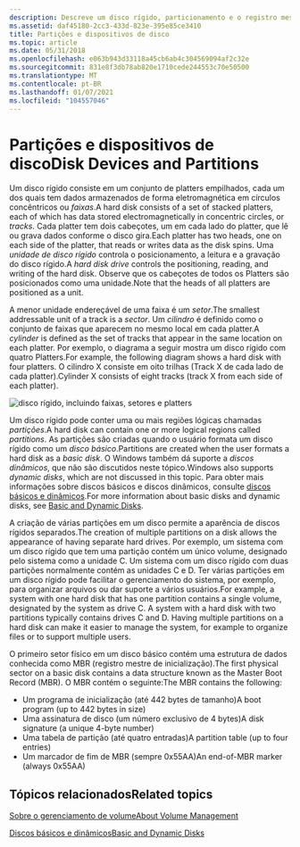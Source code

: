 ```yaml
---
description: Descreve um disco rígido, particionamento e o registro mestre de inicialização.
ms.assetid: daf45180-2cc3-433d-823e-395e85ce3410
title: Partições e dispositivos de disco
ms.topic: article
ms.date: 05/31/2018
ms.openlocfilehash: e063b943d33118a45cb6ab4c304569094af2c32e
ms.sourcegitcommit: 831e8f3db78ab820e1710cede244553c70e50500
ms.translationtype: MT
ms.contentlocale: pt-BR
ms.lasthandoff: 01/07/2021
ms.locfileid: "104557046"
---
```

# <a name="disk-devices-and-partitions"></a><span data-ttu-id="4e971-103">Partições e dispositivos de disco</span><span class="sxs-lookup"><span data-stu-id="4e971-103">Disk Devices and Partitions</span></span>

<span data-ttu-id="4e971-104">Um disco rígido consiste em um conjunto de platters empilhados, cada um dos quais tem dados armazenados de forma eletromagnética em círculos concêntricos ou *faixas*.</span><span class="sxs-lookup"><span data-stu-id="4e971-104">A hard disk consists of a set of stacked platters, each of which has data stored electromagnetically in concentric circles, or *tracks*.</span></span> <span data-ttu-id="4e971-105">Cada platter tem dois cabeçotes, um em cada lado do platter, que lê ou grava dados conforme o disco gira.</span><span class="sxs-lookup"><span data-stu-id="4e971-105">Each platter has two heads, one on each side of the platter, that reads or writes data as the disk spins.</span></span> <span data-ttu-id="4e971-106">Uma *unidade de disco rígido* controla o posicionamento, a leitura e a gravação do disco rígido.</span><span class="sxs-lookup"><span data-stu-id="4e971-106">A *hard disk drive* controls the positioning, reading, and writing of the hard disk.</span></span> <span data-ttu-id="4e971-107">Observe que os cabeçotes de todos os Platters são posicionados como uma unidade.</span><span class="sxs-lookup"><span data-stu-id="4e971-107">Note that the heads of all platters are positioned as a unit.</span></span>

<span data-ttu-id="4e971-108">A menor unidade endereçável de uma faixa é um *setor*.</span><span class="sxs-lookup"><span data-stu-id="4e971-108">The smallest addressable unit of a track is a *sector*.</span></span> <span data-ttu-id="4e971-109">Um *cilindro* é definido como o conjunto de faixas que aparecem no mesmo local em cada platter.</span><span class="sxs-lookup"><span data-stu-id="4e971-109">A *cylinder* is defined as the set of tracks that appear in the same location on each platter.</span></span> <span data-ttu-id="4e971-110">Por exemplo, o diagrama a seguir mostra um disco rígido com quatro Platters.</span><span class="sxs-lookup"><span data-stu-id="4e971-110">For example, the following diagram shows a hard disk with four platters.</span></span> <span data-ttu-id="4e971-111">O cilindro X consiste em oito trilhas (Track X de cada lado de cada platter).</span><span class="sxs-lookup"><span data-stu-id="4e971-111">Cylinder X consists of eight tracks (track X from each side of each platter).</span></span>

![disco rígido, incluindo faixas, setores e platters](images/diskdevice.png)

<span data-ttu-id="4e971-113">Um disco rígido pode conter uma ou mais regiões lógicas chamadas *partições*.</span><span class="sxs-lookup"><span data-stu-id="4e971-113">A hard disk can contain one or more logical regions called *partitions*.</span></span> <span data-ttu-id="4e971-114">As partições são criadas quando o usuário formata um disco rígido como um *disco básico*.</span><span class="sxs-lookup"><span data-stu-id="4e971-114">Partitions are created when the user formats a hard disk as a *basic disk*.</span></span> <span data-ttu-id="4e971-115">O Windows também dá suporte a *discos dinâmicos*, que não são discutidos neste tópico.</span><span class="sxs-lookup"><span data-stu-id="4e971-115">Windows also supports *dynamic disks*, which are not discussed in this topic.</span></span> <span data-ttu-id="4e971-116">Para obter mais informações sobre discos básicos e discos dinâmicos, consulte [discos básicos e dinâmicos](basic-and-dynamic-disks.md).</span><span class="sxs-lookup"><span data-stu-id="4e971-116">For more information about basic disks and dynamic disks, see [Basic and Dynamic Disks](basic-and-dynamic-disks.md).</span></span>

<span data-ttu-id="4e971-117">A criação de várias partições em um disco permite a aparência de discos rígidos separados.</span><span class="sxs-lookup"><span data-stu-id="4e971-117">The creation of multiple partitions on a disk allows the appearance of having separate hard drives.</span></span> <span data-ttu-id="4e971-118">Por exemplo, um sistema com um disco rígido que tem uma partição contém um único volume, designado pelo sistema como a unidade C. Um sistema com um disco rígido com duas partições normalmente contém as unidades C e D. Ter várias partições em um disco rígido pode facilitar o gerenciamento do sistema, por exemplo, para organizar arquivos ou dar suporte a vários usuários.</span><span class="sxs-lookup"><span data-stu-id="4e971-118">For example, a system with one hard disk that has one partition contains a single volume, designated by the system as drive C. A system with a hard disk with two partitions typically contains drives C and D. Having multiple partitions on a hard disk can make it easier to manage the system, for example to organize files or to support multiple users.</span></span>

<span data-ttu-id="4e971-119">O primeiro setor físico em um disco básico contém uma estrutura de dados conhecida como MBR (registro mestre de inicialização).</span><span class="sxs-lookup"><span data-stu-id="4e971-119">The first physical sector on a basic disk contains a data structure known as the Master Boot Record (MBR).</span></span> <span data-ttu-id="4e971-120">O MBR contém o seguinte:</span><span class="sxs-lookup"><span data-stu-id="4e971-120">The MBR contains the following:</span></span>

-   <span data-ttu-id="4e971-121">Um programa de inicialização (até 442 bytes de tamanho)</span><span class="sxs-lookup"><span data-stu-id="4e971-121">A boot program (up to 442 bytes in size)</span></span>
-   <span data-ttu-id="4e971-122">Uma assinatura de disco (um número exclusivo de 4 bytes)</span><span class="sxs-lookup"><span data-stu-id="4e971-122">A disk signature (a unique 4-byte number)</span></span>
-   <span data-ttu-id="4e971-123">Uma tabela de partição (até quatro entradas)</span><span class="sxs-lookup"><span data-stu-id="4e971-123">A partition table (up to four entries)</span></span>
-   <span data-ttu-id="4e971-124">Um marcador de fim de MBR (sempre 0x55AA)</span><span class="sxs-lookup"><span data-stu-id="4e971-124">An end-of-MBR marker (always 0x55AA)</span></span>

## <a name="related-topics"></a><span data-ttu-id="4e971-125">Tópicos relacionados</span><span class="sxs-lookup"><span data-stu-id="4e971-125">Related topics</span></span>

<dl> <dt>

[<span data-ttu-id="4e971-126">Sobre o gerenciamento de volume</span><span class="sxs-lookup"><span data-stu-id="4e971-126">About Volume Management</span></span>](about-volume-management.md)
</dt> <dt>

[<span data-ttu-id="4e971-127">Discos básicos e dinâmicos</span><span class="sxs-lookup"><span data-stu-id="4e971-127">Basic and Dynamic Disks</span></span>](basic-and-dynamic-disks.md)
</dt> </dl>

 

 



